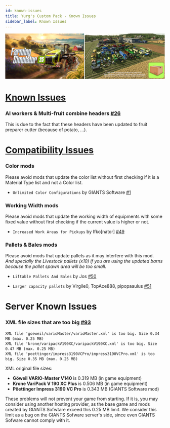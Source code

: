 ```yaml
---
id: known-issues
title: Yurg's Custom Pack - Known Issues
sidebar_label: Known Issues
---
```

[![](modHeader.png)](modScreen.png)
# [Known Issues](https://github.com/YurgFS/FS25_Yurg_Custom_Pack/issues?q=is%3Aopen%20label%3Aknown-issue%20sort%3Aupdated-desc)

### AI workers & Multi-fruit combine headers [#26](https://github.com/YurgFS/FS25_Yurg_Custom_Pack/issues/26)

This is due to the fact that these headers have been updated to fruit preparer cutter (because of potato, ...).

# [Compatibility Issues](https://github.com/YurgFS/FS25_Yurg_Custom_Pack/issues?q=is%3Aopen%20label%3Acompatibility%20sort%3Aupdated-desc)

### Color mods

Please avoid mods that update the color list without first checking if it is a Material Type list and not a Color list.

- `Unlimited Color Configurations` by GIANTS Software [#1](https://github.com/YurgFS/FS25_Yurg_Custom_Pack/issues/1)

### Working Width mods

Please avoid mods that update the working width of equipments with some fixed value without first checking if the current value is higher or not.

- `Increased Work Areas for Pickups` by Ifko[nator] [#49](https://github.com/YurgFS/FS25_Yurg_Custom_Pack/issues/49)

### Pallets & Bales mods

Please avoid mods that update pallets as it may interfere with this mod.<br>*And specially the Livestock pallets (x10) if you are using the updated barns because the pallet spawn area will be too small.*

- `Liftable Pallets And Bales` by Jos [#50](https://github.com/YurgFS/FS25_Yurg_Custom_Pack/issues/50)

- `Larger capacity pallets` by Virgile0, TopAce888, pipopaaulus [#51](https://github.com/YurgFS/FS25_Yurg_Custom_Pack/issues/51)

# Server Known Issues

### XML file sizes that are too big [#93](https://github.com/YurgFS/FS25_Yurg_Custom_Pack/issues/93)
```
XML file 'goeweil/varioMaster/varioMaster.xml' is too big. Size 0.34 MB (max. 0.25 MB)
XML file 'krone/varipackV190XC/varipackV190XC.xml' is too big. Size 0.47 MB (max. 0.25 MB)
XML file 'poettinger/impress3190VCPro/impress3190VCPro.xml' is too big. Size 0.35 MB (max. 0.25 MB)
```
XML original file sizes:
- **Göweil VARIO-Master V140** is 0.319 MB (in game equipment)
- **Krone VariPack V 190 XC Plus** is 0.506 MB (in game equipment)
- **Pöettinger Impress 3190 VC Pro** is 0.343 MB (GIANTS Software mod)

These problems will not prevent your game from starting. If it is, you may consider using another hosting provider, as the base game and mods created by GIANTS Sofwtare exceed this 0.25 MB limit.
We consider this limit as a bug on the GIANTS Sofware server's side, since even GIANTS Sofware cannot comply with it.


